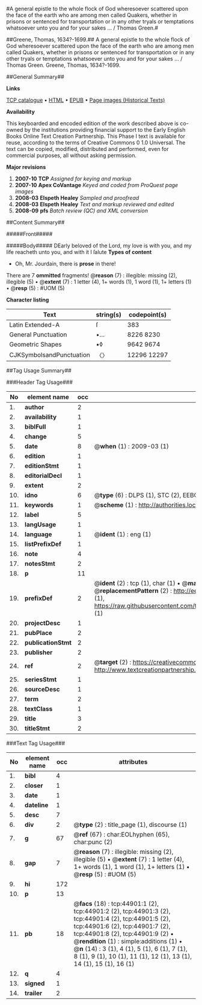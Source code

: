 #A general epistle to the whole flock of God wheresoever scattered upon the face of the earth who are among men called Quakers, whether in prisons or sentenced for transportation or in any other tryals or temptations whatsoever unto you and for your sakes ... / Thomas Green.#

##Greene, Thomas, 1634?-1699.##
A general epistle to the whole flock of God wheresoever scattered upon the face of the earth who are among men called Quakers, whether in prisons or sentenced for transportation or in any other tryals or temptations whatsoever unto you and for your sakes ... / Thomas Green.
Greene, Thomas, 1634?-1699.

##General Summary##

**Links**

[TCP catalogue](http://www.ota.ox.ac.uk/tcp/)  • 
[HTML](http://tei.it.ox.ac.uk/tcp/Texts-HTML/free/A42/A42007.html)  • 
[EPUB](http://tei.it.ox.ac.uk/tcp/Texts-EPUB/free/A42/A42007.epub) • 
[Page images (Historical Texts)](https://data.historicaltexts.jisc.ac.uk/view?pubId=eebo-10334280e&pageId=eebo-10334280e-44901-1)

**Availability**

This keyboarded and encoded edition of the
	       work described above is co-owned by the institutions
	       providing financial support to the Early English Books
	       Online Text Creation Partnership. This Phase I text is
	       available for reuse, according to the terms of Creative
	       Commons 0 1.0 Universal. The text can be copied,
	       modified, distributed and performed, even for
	       commercial purposes, all without asking permission.

**Major revisions**

1. __2007-10__ __TCP__ *Assigned for keying and markup*
1. __2007-10__ __Apex CoVantage__ *Keyed and coded from ProQuest page images*
1. __2008-03__ __Elspeth Healey__ *Sampled and proofread*
1. __2008-03__ __Elspeth Healey__ *Text and markup reviewed and edited*
1. __2008-09__ __pfs__ *Batch review (QC) and XML conversion*

##Content Summary##

#####Front#####

#####Body#####
DEarly beloved of the Lord, my love is with you, and my life reacheth unto you, and with it I ſalute
**Types of content**

  * Oh, Mr. Jourdain, there is **prose** in there!

There are 7 **ommitted** fragments! 
 @__reason__ (7) : illegible: missing (2), illegible (5)  •  @__extent__ (7) : 1 letter (4), 1+ words (1), 1 word (1), 1+ letters (1)  •  @__resp__ (5) : #UOM (5)

**Character listing**


|Text|string(s)|codepoint(s)|
|---|---|---|
|Latin Extended-A|ſ|383|
|General Punctuation|•…|8226 8230|
|Geometric Shapes|▪◊|9642 9674|
|CJKSymbolsandPunctuation|〈〉|12296 12297|

##Tag Usage Summary##

###Header Tag Usage###

|No|element name|occ|attributes|
|---|---|---|---|
|1.|__author__|2||
|2.|__availability__|1||
|3.|__biblFull__|1||
|4.|__change__|5||
|5.|__date__|8| @__when__ (1) : 2009-03 (1)|
|6.|__edition__|1||
|7.|__editionStmt__|1||
|8.|__editorialDecl__|1||
|9.|__extent__|2||
|10.|__idno__|6| @__type__ (6) : DLPS (1), STC (2), EEBO-CITATION (1), OCLC (1), VID (1)|
|11.|__keywords__|1| @__scheme__ (1) : http://authorities.loc.gov/ (1)|
|12.|__label__|5||
|13.|__langUsage__|1||
|14.|__language__|1| @__ident__ (1) : eng (1)|
|15.|__listPrefixDef__|1||
|16.|__note__|4||
|17.|__notesStmt__|2||
|18.|__p__|11||
|19.|__prefixDef__|2| @__ident__ (2) : tcp (1), char (1)  •  @__matchPattern__ (2) : ([0-9\-]+):([0-9IVX]+) (1), (.+) (1)  •  @__replacementPattern__ (2) : http://eebo.chadwyck.com/downloadtiff?vid=$1&page=$2 (1), https://raw.githubusercontent.com/textcreationpartnership/Texts/master/tcpchars.xml#$1 (1)|
|20.|__projectDesc__|1||
|21.|__pubPlace__|2||
|22.|__publicationStmt__|2||
|23.|__publisher__|2||
|24.|__ref__|2| @__target__ (2) : https://creativecommons.org/publicdomain/zero/1.0/ (1), http://www.textcreationpartnership.org/docs/. (1)|
|25.|__seriesStmt__|1||
|26.|__sourceDesc__|1||
|27.|__term__|2||
|28.|__textClass__|1||
|29.|__title__|3||
|30.|__titleStmt__|2||


###Text Tag Usage###

|No|element name|occ|attributes|
|---|---|---|---|
|1.|__bibl__|4||
|2.|__closer__|1||
|3.|__date__|1||
|4.|__dateline__|1||
|5.|__desc__|7||
|6.|__div__|2| @__type__ (2) : title_page (1), discourse (1)|
|7.|__g__|67| @__ref__ (67) : char:EOLhyphen (65), char:punc (2)|
|8.|__gap__|7| @__reason__ (7) : illegible: missing (2), illegible (5)  •  @__extent__ (7) : 1 letter (4), 1+ words (1), 1 word (1), 1+ letters (1)  •  @__resp__ (5) : #UOM (5)|
|9.|__hi__|172||
|10.|__p__|13||
|11.|__pb__|18| @__facs__ (18) : tcp:44901:1 (2), tcp:44901:2 (2), tcp:44901:3 (2), tcp:44901:4 (2), tcp:44901:5 (2), tcp:44901:6 (2), tcp:44901:7 (2), tcp:44901:8 (2), tcp:44901:9 (2)  •  @__rendition__ (1) : simple:additions (1)  •  @__n__ (14) : 3 (1), 4 (1), 5 (1), 6 (1), 7 (1), 8 (1), 9 (1), 10 (1), 11 (1), 12 (1), 13 (1), 14 (1), 15 (1), 16 (1)|
|12.|__q__|4||
|13.|__signed__|1||
|14.|__trailer__|2||

